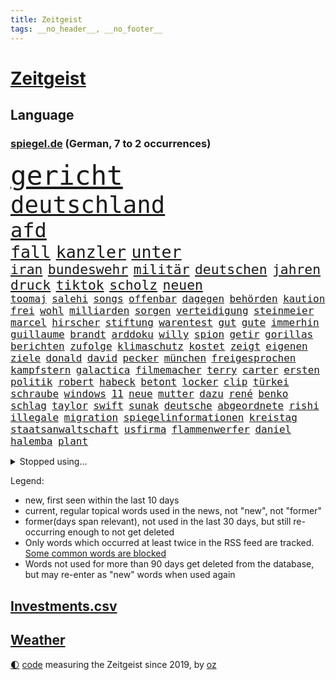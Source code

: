 ```yaml
---
title: Zeitgeist
tags: __no_header__, __no_footer__
---
```


# [Zeitgeist](https://oliz.io/zeitgeist/)

## Language

<h3><a href="https://www.spiegel.de" target="_blank">spiegel.de</a> (German, 7 to 2 occurrences)</h3>
<p style="font-family:monospace">
<span style="font-size:32pt"><a href="news_links.html#gericht" class="current">gericht</a></span>
<br>
<span style="font-size:28pt"><a href="news_links.html#deutschland" class="current">deutschland</a></span>
<br>
<span style="font-size:24pt"><a href="news_links.html#afd" class="current">afd</a></span>
<br>
<span style="font-size:20pt"><a href="news_links.html#fall" class="current">fall</a></span>
<span style="font-size:20pt"><a href="news_links.html#kanzler" class="current">kanzler</a></span>
<span style="font-size:20pt"><a href="news_links.html#unter" class="current">unter</a></span>
<br>
<span style="font-size:16pt"><a href="news_links.html#iran" class="current">iran</a></span>
<span style="font-size:16pt"><a href="news_links.html#bundeswehr" class="current">bundeswehr</a></span>
<span style="font-size:16pt"><a href="news_links.html#militär" class="current">militär</a></span>
<span style="font-size:16pt"><a href="news_links.html#deutschen" class="current">deutschen</a></span>
<span style="font-size:16pt"><a href="news_links.html#jahren" class="current">jahren</a></span>
<span style="font-size:16pt"><a href="news_links.html#druck" class="current">druck</a></span>
<span style="font-size:16pt"><a href="news_links.html#tiktok" class="current">tiktok</a></span>
<span style="font-size:16pt"><a href="news_links.html#scholz" class="current">scholz</a></span>
<span style="font-size:16pt"><a href="news_links.html#neuen" class="current">neuen</a></span>
<br>
<span style="font-size:12pt"><a href="news_links.html#toomaj" class="new">toomaj</a></span>
<span style="font-size:12pt"><a href="news_links.html#salehi" class="new">salehi</a></span>
<span style="font-size:12pt"><a href="news_links.html#songs" class="current">songs</a></span>
<span style="font-size:12pt"><a href="news_links.html#offenbar" class="current">offenbar</a></span>
<span style="font-size:12pt"><a href="news_links.html#dagegen" class="current">dagegen</a></span>
<span style="font-size:12pt"><a href="news_links.html#behörden" class="current">behörden</a></span>
<span style="font-size:12pt"><a href="news_links.html#kaution" class="current">kaution</a></span>
<span style="font-size:12pt"><a href="news_links.html#frei" class="current">frei</a></span>
<span style="font-size:12pt"><a href="news_links.html#wohl" class="current">wohl</a></span>
<span style="font-size:12pt"><a href="news_links.html#milliarden" class="current">milliarden</a></span>
<span style="font-size:12pt"><a href="news_links.html#sorgen" class="current">sorgen</a></span>
<span style="font-size:12pt"><a href="news_links.html#verteidigung" class="current">verteidigung</a></span>
<span style="font-size:12pt"><a href="news_links.html#steinmeier" class="current">steinmeier</a></span>
<span style="font-size:12pt"><a href="news_links.html#marcel" class="current">marcel</a></span>
<span style="font-size:12pt"><a href="news_links.html#hirscher" class="new">hirscher</a></span>
<span style="font-size:12pt"><a href="news_links.html#stiftung" class="current">stiftung</a></span>
<span style="font-size:12pt"><a href="news_links.html#warentest" class="current">warentest</a></span>
<span style="font-size:12pt"><a href="news_links.html#gut" class="current">gut</a></span>
<span style="font-size:12pt"><a href="news_links.html#gute" class="current">gute</a></span>
<span style="font-size:12pt"><a href="news_links.html#immerhin" class="current">immerhin</a></span>
<span style="font-size:12pt"><a href="news_links.html#guillaume" class="current">guillaume</a></span>
<span style="font-size:12pt"><a href="news_links.html#brandt" class="current">brandt</a></span>
<span style="font-size:12pt"><a href="news_links.html#arddoku" class="new">arddoku</a></span>
<span style="font-size:12pt"><a href="news_links.html#willy" class="current">willy</a></span>
<span style="font-size:12pt"><a href="news_links.html#spion" class="current">spion</a></span>
<span style="font-size:12pt"><a href="news_links.html#getir" class="new">getir</a></span>
<span style="font-size:12pt"><a href="news_links.html#gorillas" class="new">gorillas</a></span>
<span style="font-size:12pt"><a href="news_links.html#berichten" class="current">berichten</a></span>
<span style="font-size:12pt"><a href="news_links.html#zufolge" class="current">zufolge</a></span>
<span style="font-size:12pt"><a href="news_links.html#klimaschutz" class="current">klimaschutz</a></span>
<span style="font-size:12pt"><a href="news_links.html#kostet" class="current">kostet</a></span>
<span style="font-size:12pt"><a href="news_links.html#zeigt" class="current">zeigt</a></span>
<span style="font-size:12pt"><a href="news_links.html#eigenen" class="current">eigenen</a></span>
<span style="font-size:12pt"><a href="news_links.html#ziele" class="current">ziele</a></span>
<span style="font-size:12pt"><a href="news_links.html#donald" class="current">donald</a></span>
<span style="font-size:12pt"><a href="news_links.html#david" class="current">david</a></span>
<span style="font-size:12pt"><a href="news_links.html#pecker" class="new">pecker</a></span>
<span style="font-size:12pt"><a href="news_links.html#münchen" class="current">münchen</a></span>
<span style="font-size:12pt"><a href="news_links.html#freigesprochen" class="current">freigesprochen</a></span>
<span style="font-size:12pt"><a href="news_links.html#kampfstern" class="new">kampfstern</a></span>
<span style="font-size:12pt"><a href="news_links.html#galactica" class="new">galactica</a></span>
<span style="font-size:12pt"><a href="news_links.html#filmemacher" class="current">filmemacher</a></span>
<span style="font-size:12pt"><a href="news_links.html#terry" class="new">terry</a></span>
<span style="font-size:12pt"><a href="news_links.html#carter" class="current">carter</a></span>
<span style="font-size:12pt"><a href="news_links.html#ersten" class="current">ersten</a></span>
<span style="font-size:12pt"><a href="news_links.html#politik" class="current">politik</a></span>
<span style="font-size:12pt"><a href="news_links.html#robert" class="current">robert</a></span>
<span style="font-size:12pt"><a href="news_links.html#habeck" class="current">habeck</a></span>
<span style="font-size:12pt"><a href="news_links.html#betont" class="current">betont</a></span>
<span style="font-size:12pt"><a href="news_links.html#locker" class="current">locker</a></span>
<span style="font-size:12pt"><a href="news_links.html#clip" class="new">clip</a></span>
<span style="font-size:12pt"><a href="news_links.html#türkei" class="current">türkei</a></span>
<span style="font-size:12pt"><a href="news_links.html#schraube" class="new">schraube</a></span>
<span style="font-size:12pt"><a href="news_links.html#windows" class="new">windows</a></span>
<span style="font-size:12pt"><a href="news_links.html#11" class="current">11</a></span>
<span style="font-size:12pt"><a href="news_links.html#neue" class="current">neue</a></span>
<span style="font-size:12pt"><a href="news_links.html#mutter" class="current">mutter</a></span>
<span style="font-size:12pt"><a href="news_links.html#dazu" class="current">dazu</a></span>
<span style="font-size:12pt"><a href="news_links.html#rené" class="current">rené</a></span>
<span style="font-size:12pt"><a href="news_links.html#benko" class="current">benko</a></span>
<span style="font-size:12pt"><a href="news_links.html#schlag" class="current">schlag</a></span>
<span style="font-size:12pt"><a href="news_links.html#taylor" class="current">taylor</a></span>
<span style="font-size:12pt"><a href="news_links.html#swift" class="current">swift</a></span>
<span style="font-size:12pt"><a href="news_links.html#sunak" class="current">sunak</a></span>
<span style="font-size:12pt"><a href="news_links.html#deutsche" class="current">deutsche</a></span>
<span style="font-size:12pt"><a href="news_links.html#abgeordnete" class="current">abgeordnete</a></span>
<span style="font-size:12pt"><a href="news_links.html#rishi" class="current">rishi</a></span>
<span style="font-size:12pt"><a href="news_links.html#illegale" class="current">illegale</a></span>
<span style="font-size:12pt"><a href="news_links.html#migration" class="current">migration</a></span>
<span style="font-size:12pt"><a href="news_links.html#spiegelinformationen" class="current">spiegelinformationen</a></span>
<span style="font-size:12pt"><a href="news_links.html#kreistag" class="new">kreistag</a></span>
<span style="font-size:12pt"><a href="news_links.html#staatsanwaltschaft" class="current">staatsanwaltschaft</a></span>
<span style="font-size:12pt"><a href="news_links.html#usfirma" class="new">usfirma</a></span>
<span style="font-size:12pt"><a href="news_links.html#flammenwerfer" class="new">flammenwerfer</a></span>
<span style="font-size:12pt"><a href="news_links.html#daniel" class="current">daniel</a></span>
<span style="font-size:12pt"><a href="news_links.html#halemba" class="new">halemba</a></span>
<span style="font-size:12pt"><a href="news_links.html#plant" class="current">plant</a></span>
</p>
<details>
<summary>Stopped using...</summary>
<p class="former" style="font-size:12pt">
erneute(1279) flüchtlinge(1279) geplanten(1279) nachfolge(1279) nachfolger(1279) persönliche(1279) software(1279) gefährlichen(1278) kabinett(1278) rest(1278) sprache(1278) beispielen(1277) draußen(1277) kolumnist(1277) kraftvoll(1277) nigeria(1277) normal(1277) protestiert(1277) rückschlag(1277) schwedische(1277) coronavirus(1276) dokumente(1276) kandidaten(1276) klima(1276) ließen(1276) nein(1276) stolz(1276) wehrt(1276) zuversicht(1276) aussage(1275) benzin(1275) coronakrise(1275) energien(1275) entschuldigt(1275) engagement(1274) gewählt(1274) infektionen(1274) jüngeren(1274) weltkrieg(1274) ausschreitungen(1273) erwägt(1273) institut(1273) kollaps(1273) schwierigkeiten(1273) strecke(1273) vergessen(1273) vermehrt(1273) zahlreichen(1273) 26(1272) kohle(1272) nordsee(1272) teilnehmer(1272) trainieren(1272) 50000(1271) 65(1271) covid(1271) jedem(1271) kennen(1271) leichen(1271) pflege(1271) ruf(1271) verschieben(1271) verweigert(1271) zählen(1271) 5(1270) entlastet(1270) gehalten(1270) jagd(1270) massiven(1270) radikal(1270) drehen(1269) parteichef(1269) sicherte(1269) ton(1269) vertrauen(1269) babys(1268) befürchten(1268) belarussische(1268) beschäftigte(1268) handelt(1268) schüssen(1268) verpasst(1268) fließt(1267) kanzleramt(1267) missbraucht(1267) fliehen(1266) klimapolitik(1266) erinnern(1265) erkrankt(1264) medikamente(1264) sache(1264) vorgestellt(1264) wies(1263) 32(1262) bewährungsstrafe(1262) genauso(1262) kim(1262) distanziert(1261) mieten(1261) begriff(1260) wiederholt(1260) demokratische(1259) sozialdemokraten(1259) aufgegeben(1258) fortgesetzt(1258) nachfrage(1257) abgelehnt(1256) offenbart(1256) einschränkungen(1255) führenden(1255) harten(1254) mission(1254) außerhalb(1251) bestmarke(1251) rettung(1251) sitzung(1251) entschuldigung(1249) hinten(1249) bisherigen(1248) münster(1248) pfund(1248) heftiger(1247) konferenz(1245) verhandeln(1245) händler(1244) entscheidet(1243) dutzend(1234) verpasste(1234) katharina(1233) günther(1229) kontert(1229) verdoppelt(1222) missbrauchs(1221) sammeln(1214) heidelberg(1189) umbau(1173) belästigung(1141) investor(1098) übrig(1094) long(1093) enthalten(1086) verlag(1086) jahresende(1029) fachkräftemangel(1020) lebensmitteln(1008) kroatien(1007) zugestimmt(995) polnischen(983) wellen(980) schwarz(966) umkämpften(965) liebsten(951) fifa(942) gefiel(934) hawaii(933) games(926) millionenhöhe(920) bekräftigt(912) jährlich(908) empfehlen(905) hendrik(902) 41(893) schülerin(882) verteidiger(881) coaching(872) rande(867) laura(866) öffentlichrechtlichen(836) bat(830) ben(820) beschäftigen(819) inhalte(817) zusammenhalt(817) verschwinden(812) bonn(811) schwieriger(811) explosionen(810) oppositionellen(777) samt(773) jennifer(768) gebiete(763) zugenommen(762) schneiden(760) erneuerbare(756) langsam(750) patrick(743) besetzten(736) hammer(710) dahin(705) export(705) heiß(705) aufeinander(698) harter(698) unterlag(696) gefällt(688) exuspräsident(684) japanische(678) belegt(673) kühnert(673) besseren(667) sexuell(667) misshandelt(662) wozu(655) profi(653) grün(651) partnerin(650) entschuldigen(644) fassungslos(639) 27jährige(637) stören(633) eigentliche(627) verträge(625) antony(622) studentin(609) ganzes(604) hände(602) strenge(594) träumt(592) nackt(587) stephan(584) überreste(584) boni(578) machtmissbrauch(570) kollege(562) eingeschaltet(561) pjöngjang(540) karriereberaterin(532) fraktionschef(526) schwarzer(526) umfassende(526) abgeben(522) überzeugte(521) aussichten(516) spielzeug(514) one(513) bedienen(512) ig(509) metall(509) singt(505) überlebende(502) unerlaubt(501) durcheinander(490) lauter(489) mächtige(487) jong(486) un(486) machtkampf(485) gekündigt(480) kulturkampf(475) opfers(473) nizza(460) erfährt(458) statistik(455) emotionale(452) 18jähriger(451) interessante(451) prozesse(448) gedenken(443) wettlauf(439) bewahren(437) alcaraz(436) jene(436) übungen(435) erneuter(431) nicolas(429) weimar(427) eskalierte(426) panik(421) stillstand(415) wahlsieger(415) verzögerung(414) geschnappt(410) instituts(409) ausflug(407) menschliche(406) niger(404) rio(400) ankommen(397) duisburg(394) gestreikt(394) wagenknechts(394) 30000(391) transformation(389) eingeladen(388) laden(388) gesprächen(386) hollywoodstar(384) optionen(383) bezieht(382) denkmal(380) dürren(380) beschreiben(377) parteichefin(377) w(377) geschwächt(376) errichten(375) 2027(373) bundesligist(371) heimlich(371) wiedergewählt(369) länderspiele(368) produkt(368) gekürt(367) linkspartei(367) arten(366) 13jährige(364) lebenden(360) solar(356) staatsbürger(356) stuft(355) beine(351) gedenkt(350) amtsinhaber(349) luxus(349) ost(347) belgische(344) ikone(343) eingeschlagen(342) auffällig(341) seltsame(335) berühmtesten(333) miese(333) radikalisierung(331) schief(330) gegnern(329) unterbrochen(329) drang(327) massen(323) protestierten(322) neuwahlen(319) bekennt(315) angelegt(311) einwanderung(309) cool(308) gestrandet(306) henry(305) blockierte(303) abenteuer(301) schlucht(296) abschaffen(295) installation(295) trauma(295) bundesarbeitsgericht(294) missstände(293) errichtet(292) reiner(292) spaghetti(286) vorbilder(286) gesellschaftliche(285) philosoph(285) telefon(285) drückt(282) 30jähriger(281) warnungen(281) weltspitze(281) landeshauptstadt(280) gleichermaßen(279) massiver(278) nationalteam(278) werner(278) präsidentenwahl(277) ausreichend(273) burger(273) essener(273) soziologe(273) effizienter(272) 36(266) blumen(264) brandmauer(262) perfide(260) seele(259) bodensee(258) heim(258) terroranschläge(257) geleistet(256) iphone(256) andré(255) angabe(254) unterscheiden(254) einzuführen(253) nächster(252) zerbrochen(252) geflohen(250) angefeindet(249) milliardenschweres(249) kultusminister(247) inka(245) geprüft(243) netanyahus(243) erschien(242) kranke(241) beschwört(240) mächtigsten(240) kanzlerpartei(239) reinen(239) chancenlos(237) exklusive(237) betriebe(235) exfrau(235) bestens(234) sozial(234) verglichen(234) fußballweltverband(233) andauern(232) repression(232) tätig(231) asylsuchende(228) körperliche(228) unbeeindruckt(228) makeup(225) rucksack(225) karlsruher(224) nordkoreas(219) vorstände(217) ärgert(217) pannen(215) evergrande(214) kontrollverlust(214) immobilienkrise(213) verunglückte(213) vertreiben(212) teslas(211) thiel(211) indiz(210) feste(208) glänzt(206) 23jährigen(204) digitaler(204) spdgeneralsekretär(204) katzen(203) müde(203) noten(203) tauchen(203) 99(202) ecke(202) frisches(202) filmpreis(201) peinliche(201) sexualisierten(201) appellieren(199) nagel(199) gastronomie(197) angeführt(196) berüchtigte(196) estlands(196) kallas(196) kritikerin(195) anschein(194) erstaunliche(194) kräftiger(194) ständige(194) chip(193) sekunde(193) widmete(193) baute(192) kehrtwende(191) zulauf(191) flüchtlingspolitik(190) millionensumme(189) geschäftspartner(188) übernahm(188) grenzregion(187) leitzins(187) längerem(187) verschickt(187) sanitäter(186) tolle(186) 54jähriger(185) ägyptens(185) bahnsteig(184) betriebsrat(184) eindämmen(184) norwegischen(184) militäroffensive(183) bist(182) kanadier(181) südchinesischen(181) belgrad(178) einiger(178) mars(178) störungen(178) flieht(177) gefüllt(177) lahmgelegt(176) olympiaqualifikation(176) husten(175) journal(175) klarheit(175) popkultur(175) schuster(175) tanzen(174) verleihen(174) andrij(173) angerufen(173) exemplare(173) geschleudert(173) bas(172) bevorstehen(172) bundestagspräsidentin(172) bärbel(172) first(172) immobilienriesen(172) stadtzentrum(172) begründet(171) krebsdiagnose(171) kongress(170) oberlandesgericht(169) hoffnungszeichen(168) jordanien(168) gestorbenen(167) wiedervereinigung(167) bodenoffensive(165) normale(165) angeschlagen(164) europameisterschaft(164) raketenbeschuss(164) spender(164) überfielen(164) dreistellige(163) interne(163) eingedrungen(162) inselkette(162) ortschaften(162) überraschende(162) fröhlich(161) wohnraum(161) regierungserklärung(160) vulkanausbruch(160) solange(158) cottbus(157) luxushotel(156) raketenangriffen(156) afghanen(155) sicherheitsgründen(155) tatortvote(154) vaude(154) mogelpackung(153) versperrt(153) baukosten(152) symbolen(152) wahlsieg(152) dokument(151) vorläufige(151) exportiert(149) südchinesisches(149) häme(148) freiem(147) furchtbar(147) anreize(144) db(144) mangelt(144) angestrebte(143) erwünscht(143) kanzlerkandidat(143) einheitliche(142) spendet(141) 60000(140) spdfraktionschef(140) sprit(140) haderte(139) natopartner(139) bedingt(138) ernsthafte(138) geräten(138) staatsoberhaupt(138) lieferkettengesetz(137) 240(136) abgeraten(136) schwachstellen(136) portugals(135) wisconsin(135) aufwand(134) bären(134) erfolgsserie(134) stone(134) empathie(133) kleider(133) nürnberger(133) torjäger(133) verlagern(133) bertelsmann(131) gazas(131) psychologe(131) staatsanwälte(131) zerschlagung(131) touristenattraktion(130) toleranz(129) gedrängt(128) verstaatlichung(128) janeiro(127) lava(127) vollzieht(127) durchgang(126) prägenden(126) ließe(125) taugt(125) geplantes(124) krankenhausreform(124) oscars(124) überlastung(124) christlichen(123) denke(123) vernunft(123) versteigern(123) flaggen(122) gebilligt(121) klugen(121) spoiler(121) wahnsinn(121) armin(120) genügend(120) taurusfrage(120) usverteidigungsminister(120) landwirtschaftsminister(119) verhelfen(119) vermittlungsausschuss(119) wachstumschancengesetz(119) abgewickelt(118) argument(118) berufsgruppen(118) demnächst(118) portemonnaie(118) renten(118) tina(118) verfallen(118) verstört(118) kalabrien(117) kühe(117) milder(117) notlage(117) krankenpfleger(116) notbremse(116) straftäter(116) erstarken(115) freddie(114) güterverkehr(114) mercury(114) stoffe(114) legende(113) bestehe(112) catherine(112) exprofi(112) niko(112) strompreisen(112) buchempfehlungen(111) gesamtweltcup(111) gier(111) konservativer(111) skispringen(111) zone(111) eingeschlossenen(110) konstantin(110) zuversichtlich(110) agentur(109) falle(109) versteht(109) onlinehändler(108) schleswigholsteinischen(108) aktiviert(107) präsidentschaftswahlen(107) schusswunden(107) abende(106) brasilianische(106) eiskunstlauf(106) fernzüge(106) arbeitgebern(105) beschränken(105) air(104) kernenergie(104) staatssekretär(104) verzicht(104) 1945(103) 68(103) grandslamsiegerin(103) interessieren(103) tiefsten(103) prägende(102) schritte(102) verkünden(102) zunehmende(102) angezweifelt(101) gezahlt(101) postete(101) weggefährten(101) agrardiesel(100) alkoholkonsum(99) aufstiegsrennen(99) belastungen(99) boerne(99) luftalarm(99) mikro(99) nominierungen(99) zögert(99) österreicher(99) finanziellen(98) inszenierung(98) länderkammer(98) machtwechsel(98) medienhäuser(98) viereinhalb(98) bernhard(97) bundeswehrsoldaten(97) gerissen(97) stürmt(97) cavallo(96) skispringer(96) verschenken(96) füllen(95) konsumenten(95) belgorod(94) eulieferkettengesetz(94) kandidatin(94) uspräsidentschaftswahl(94) viertelfinale(94) westukraine(94) gestresst(93) eilantrag(92) masters(92) pavlović(92) 118(91) ausgelagert(91) begegnen(91) eughurteil(91) hausbesitzer(91) kulturbetriebs(91) hoheitsansprüche(90) huthimilizen(90) jensen(90) meeresgebiet(90) touren(90) transaktion(90) vorsatz(90) ausläuft(89) berufe(89) grundschülern(89) kinderpornografie(89) muskeln(89) protestaktionen(89) schaffe(89) stiller(89) ärgern(89) überschatten(89) 136(88) bastian(88) gastronomen(88) hansa(88) jeans(88) nvidia(88) taipeh(88) 1980(87) sand(87) bekennerschreiben(86) betreuung(86) ex30(86) kunstwerk(86) langlebig(86) nussbaum(86) volvo(86) vorm(86) abfahrt(85) artillerie(85) brasilianer(85) britin(85) cdu/csu(85) luftraumverletzung(85) oregon(85) schmid(85) einrichten(84) neuwahl(84) prima(84) ruiniert(84) wilhelm(84) audi(83) duellen(83) gesetzliche(83) körperlich(83) leichtes(83) militärdienst(83) sturmfluten(83) verschuldet(83) abbringen(82) ardserie(82) rico(82) üppig(82) badenwürttembergischen(81) cotrainer(81) drangen(81) helme(81) spitzenkoch(81) abgeworfen(80) kabul(80) chrome(79) einwegplastik(79) gefürchtet(78) stromausfälle(78) vorsorglich(78) anreiz(77) dankbarkeit(77) generals(77) hoteliers(77) livestreams(77) privates(77) spiegelnewsletter(77) täters(77) flugzeugträger(76) gepäck(76) hermès(76) justizministerium(76) kompaktsuv(76) rückwirkend(76) stürmten(76) testspiele(76) verließen(76) weiblicher(76) zulasten(76) zurückzukehren(76) 2009(75) cross(75) ernährungswissenschaftlerin(75) gewaltiger(75) giftigsten(75) glücklose(75) hebei(75) predigt(75) strategischer(75) yuval(75) zögerlich(75) überfüllte(75) alaskaairlinesboeing(74) bürgerrat(74) immobilienkredite(74) energieministerin(73) holten(73) nachzudenken(73) schalkes(73) etlicher(72) parallelwelt(72) ruandamodell(72) unonothilfekoordinator(72) vorankommen(72) anwesend(71) ausgang(71) frühes(71) gekracht(71) luftschlägen(71) marlene(71) millionenerbin(71) ministerien(71) zuwendungen(71) agrardieselsubventionen(70) bauerndemos(70) flugtaxis(70) geschwiegen(70) gras(70) jobcentern(70) komplexen(70) sexarbeiterin(70) uskonkurrenten(70) angekündigten(69) anwaltskosten(69) dominant(69) gleichaltrigen(69) mäzen(69) phantom(69) rallye(69) reemtsma(69) sozialforschung(69) überraschen(69) bundestrainers(68) gegenmaßnahmen(68) scheidet(68) terrormiliz(68) trainersuche(68) vereinnahmung(68) argumente(67) bauernhof(67) engelhorn(67) entlastungen(67) festgenommene(67) getreide(67) handballer(67) hungertod(67) lautstark(67) londons(67) neuheiten(67) stillstehen(67) stöbern(67) unbezahlbar(67) vorwirft(67) wienerin(67) winterstürme(67) angehen(66) ausprobieren(66) finanzielle(66) jugendtrainer(66) landwirt(66) mitteilte(66) sondersitzung(66) vergleichbare(66) 2050(65) abwehren(65) ball(65) funktion(65) nachholbedarf(65) shein(65) unwort(65) werks(65) zerrissen(65) überzeugendem(65) gefühlen(64) hauptgründe(64) palmen(64) riesenslalom(64) umwirbt(64) aufgespürt(63) biodiesel(63) dolomiten(63) grindavik(63) liebesleben(63) limit(63) mittelfeldspielerin(63) stromausfällen(63) verkehrschaos(63) wohlstands(63) bildungsministerin(62) blenden(62) ergangen(62) heißluftballon(62) russisch(62) sparprogramm(62) bezogen(61) hose(61) korallenriffe(61) riegel(61) taurusmarschflugkörper(61) aryna(60) freigeben(60) groteske(60) legitim(60) sabalenka(60) zeitweilig(60) ärztliche(60) gigaset(59) oberfranken(59) sonderlich(59) vergewaltigungen(59) wunschliste(59) altmeister(58) liverpools(58) rundfunk(58) vermieter(58) verübte(58) zeugnis(58) angehoben(57) besonderer(57) hang(57) mähroboter(57) uvalde(57) ideale(56) influencerinnen(56) montagmorgen(56) startplatz(56) dänischem(55) spdparteichef(55) verteidigungsplan(55) atemnot(54) demonstrierten(54) reichenhall(54) streng(54) menschheitsgeschichte(53) pannenserie(53) rückstände(53) unkonzentriert(53) wildschwein(53) achtungserfolg(52) erfolgsspur(52) fraglich(52) gewagt(52) katalonien(52) parlamentspräsidentin(52) spendenkampagne(52) bedeutendsten(51) bundesgesundheitsminister(51) d(51) maßstäbe(51) passat(51) vitamin(51) achtzigern(50) binden(50) erkrankten(50) fa(50) glückte(50) lebenslang(50) benkopleite(49) einzufrieren(49) frühlingsgefühle(49) hing(49) immobilienkonzerns(49) wochenlanger(49) zauber(49) ächzt(49) augenzeugen(48) beliefert(48) bundesstraße(48) jahrzehntelange(48) trotzig(48) vergütung(48) auseinanderliegen(47) ausgewählte(47) beobachtungen(47) beschränkt(47) exfreund(47) extinguishers(47) konstruiert(47) partnern(47) sahelzone(47) tee(47) tyre(47) verirrte(47) eurichtlinie(46) fani(46) gebote(46) justin(46) timberlake(46) willis(46) absolviert(45) ampelfraktionen(45) anklägerin(45) compact(45) herkömmliche(45) oleksandr(45) posse(45) sechste(45) vermittler(45) weimarer(45) compactmagazin(44) einfachste(44) geiseldrama(44) marmelade(44) mexikostadt(44) oberärztin(44) vorgetäuschten(44) ansonsten(43) hunderttausend(43) quarantäne(43) spontan(43) gutbehrami(42) klärt(42) lara(42) schweizerin(42) terrors(42) umzubauen(42) 74(41) bezirksstaatsanwältin(41) ermittelnde(41) genz(41) krankenwagen(41) lösten(41) strafverfolgung(41) stromnetze(41) vorschrift(41) erhältlich(40) erleichterungen(40) passant(40) altersgrenze(39) anika(39) aufheben(39) ewigkeit(39) haftet(39) intensive(39) klischees(39) nebenwirkungen(39) sabine(39) verzögern(39) wangerooge(39) aufpreis(38) cordula(38) co₂emissionen(38) fußballbundesligisten(38) geheimdiensten(38) klimaziel(38) ohren(38) originelle(38) spektakels(38) unionschef(38) verpflichtungen(38) verstorbenem(38) wahlfarce(38) betriebsratswahl(37) essstörungen(37) kaltem(37) natomitglieder(37) washingtons(37) ausnahmsweise(36) bear(36) kw(36) sohns(36) sportartikelhersteller(36) topmodel(36) kaja(35) ursprung(35) vertragen(35) üppiger(35) 001(34) ausrasten(34) geländer(34) menschenrechtsaktivistin(34) verstorben(34) änderte(34) abwechslung(33) falschinformationen(33) magnus(33) nachwuchsbasketballer(33) oberhausen(33) persönliches(33) rheinmetall(33) teslawerk(33) alpha(32) elizabeth(32) hysterische(32) klarmachen(32) skifahrerin(32) vorgegangen(32) komponist(31) landesverrat(31) mitmachen(31) spitzenverdienern(31) begnügen(30) chefcoach(30) herzogin(30) kremltruppen(30) kusminow(30) rückruf(30) tods(30) tränende(30) angekündigte(29) biathlet(29) börsengang(29) germany’s(29) minderheitsregierung(29) multimillionär(29) next(29) pendelt(29) tauruslieferung(29) thcgrenzwert(29) ussenator(29) biopics(28) deserteur(28) exfußballer(28) fsb(28) irritationen(28) kinderbüchern(28) niederländisches(28) philippinisches(28) putsch(28) zuschauerrolle(28) zweitligisten(28) einsammeln(27) reddit(27) taurusmarschflugkörpern(27) verbesserungen(27) vermutung(27) wahres(27) barbiefilm(26) kriegsversehrten(26) schicke(26) wasserstoffaffäre(26) zendaya(26) abgesägt(25) bahnt(25) gerührt(25) verbrechens(25) übergroße(25) schmerzhafte(24) speicherung(24) zerbrachen(24) interest(23) märkte(23) psychisch(23) verstörenden(23) douglas(22) erfolgsaussichten(22) favorisierten(22) frauchen(22) hansböcklerstiftung(22) jamal(22) komplizen(22) musiala(22) nemesis(22) raffinerie(22) strebte(22) zecken(22) ablehnt(21) aufregende(21) buettner(21) cduspitzenkandidat(21) erneuerbarer(21) handgemenge(21) henric(21) irina(21) kürze(21) schumer(21) signagläubiger(21) trinkwasser(21) verurteilter(21) elterntaxis(20) garden(20) haiti(20) lunge(20) philosophie(20) rosiges(20) cochefin(19) idaho(19) tankred(19) verlagen(19) wahren(19) alleingang(18) bundeswehrsoldat(18) ersatz(18) filmschaffende(18) inhalten(18) milliardärs(18) unangemessen(18) offenhalten(17) baumhäuser(16) beitragszahler(16) demokratischer(16) gattung(16) montenegro(16) rennens(16) tablets(16) taurusleak(16) ungenutzt(16) wandels(16) wiedergutmachung(16) 18jährigen(15) 38jährige(15) argumentation(15) australischen(15) busbahnhof(15) ermöglichte(15) raste(15) sulayem(15) auswärts(14) ferkel(14) hinterlegt(14) kompetenzen(14) lebensbedrohlich(14) todesstoß(14) tvinterview(14) abzuwerfen(13) imageschaden(13) langweilig(13) looks(13) populismus(13) rupert(13) stechen(13) verkehrsministerium(13) verpackungen(13) beschimpfen(12) flughafens(12) alters(11) anthropozän(11) erdzeitalter(11) kulinarik(11) schulkinder(11) schüren(11) steigflug(11) streikrechts(11) verfassungswidrig(11)
</p>
</details>
<p>Legend:
<ul>
<li><span class="new">new</span>, first seen within the last 10 days</li>
<li><span class="current">current</span>, regular topical words used in the news, not "new", not "former"</li>
<li><span class="former">former(days span relevant)</span>, not used in the last 30 days, but still re-occurring enough to not get deleted</li>
<li>Only words which occurred at least twice in the RSS feed are tracked. <a href="language/filters.py">Some common words are blocked</a></li>
<li>Words not used for more than 90 days get deleted from the database, but may re-enter as "new" words when used again</li>
</ul>
</p>

## [Investments](investments.html)[.csv](investments.csv)

## [Weather](weather.html)

<footer>
<a href="javascript:toggleTheme()" class="nav">🌓</a>
<a href="https://github.com/ooz/zeitgeist">code</a> measuring the Zeitgeist since 2019, by <a href="https://oliz.io">oz</a>
</footer>

